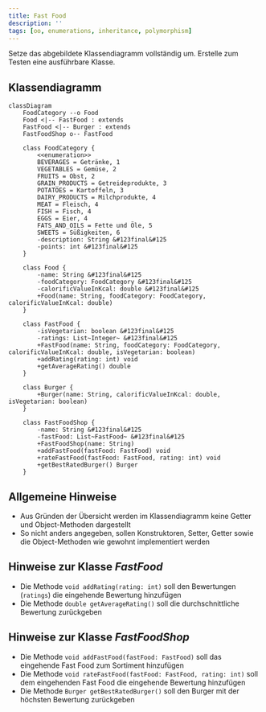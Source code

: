 ```yaml
---
title: Fast Food
description: ''
tags: [oo, enumerations, inheritance, polymorphism]
---
```


Setze das abgebildete Klassendiagramm vollständig um. Erstelle zum Testen eine
ausführbare Klasse.

## Klassendiagramm

```mermaid
classDiagram
    FoodCategory --o Food
    Food <|-- FastFood : extends
    FastFood <|-- Burger : extends
    FastFoodShop o-- FastFood

    class FoodCategory {
        <<enumeration>>
        BEVERAGES = Getränke, 1
        VEGETABLES = Gemüse, 2
        FRUITS = Obst, 2
        GRAIN_PRODUCTS = Getreideprodukte, 3
        POTATOES = Kartoffeln, 3
        DAIRY_PRODUCTS = Milchprodukte, 4
        MEAT = Fleisch, 4
        FISH = Fisch, 4
        EGGS = Eier, 4
        FATS_AND_OILS = Fette und Öle, 5
        SWEETS = Süßigkeiten, 6
        -description: String &#123final&#125
        -points: int &#123final&#125
    }

    class Food {
        -name: String &#123final&#125
        -foodCategory: FoodCategory &#123final&#125
        -calorificValueInKcal: double &#123final&#125
        +Food(name: String, foodCategory: FoodCategory, calorificValueInKcal: double)
    }

    class FastFood {
        -isVegetarian: boolean &#123final&#125
        -ratings: List~Integer~ &#123final&#125
        +FastFood(name: String, foodCategory: FoodCategory, calorificValueInKcal: double, isVegetarian: boolean)
        +addRating(rating: int) void
        +getAverageRating() double
    }

    class Burger {
        +Burger(name: String, calorificValueInKcal: double, isVegetarian: boolean)
    }

    class FastFoodShop {
        -name: String &#123final&#125
        -fastFood: List~FastFood~ &#123final&#125
        +FastFoodShop(name: String)
        +addFastFood(fastFood: FastFood) void
        +rateFastFood(fastFood: FastFood, rating: int) void
        +getBestRatedBurger() Burger
    }
```

## Allgemeine Hinweise

- Aus Gründen der Übersicht werden im Klassendiagramm keine Getter und
  Object-Methoden dargestellt
- So nicht anders angegeben, sollen Konstruktoren, Setter, Getter sowie die
  Object-Methoden wie gewohnt implementiert werden

## Hinweise zur Klasse _FastFood_

- Die Methode `void addRating(rating: int)` soll den Bewertungen (`ratings`) die
  eingehende Bewertung hinzufügen
- Die Methode `double getAverageRating()` soll die durchschnittliche Bewertung
  zurückgeben

## Hinweise zur Klasse _FastFoodShop_

- Die Methode `void addFastFood(fastFood: FastFood)` soll das eingehende Fast
  Food zum Sortiment hinzufügen
- Die Methode `void rateFastFood(fastFood: FastFood, rating: int)` soll dem
  eingehenden Fast Food die eingehende Bewertung hinzufügen
- Die Methode `Burger getBestRatedBurger()` soll den Burger mit der höchsten
  Bewertung zurückgeben
